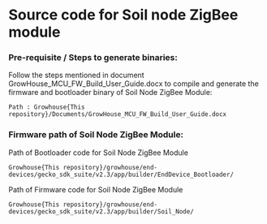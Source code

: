 # Source code for Soil node ZigBee module

### Pre-requisite / Steps to generate binaries:

Follow the steps mentioned in document GrowHouse_MCU_FW_Build_User_Guide.docx to compile and generate the firmware and bootloader binary of Soil Node ZigBee Module:
```
Path : Growhouse{This repository}/Documents/GrowHouse_MCU_FW_Build_User_Guide.docx
```

### Firmware path of Soil Node ZigBee Module:

Path of Bootloader code for Soil Node ZigBee Module
```
Growhouse{This repository}/growhouse/end-devices/gecko_sdk_suite/v2.3/app/builder/EndDevice_Bootloader/

```
Path of Firmware code for Soil Node ZigBee Module
```
Growhouse{This repository}/growhouse/end-devices/gecko_sdk_suite/v2.3/app/builder/Soil_Node/
```
